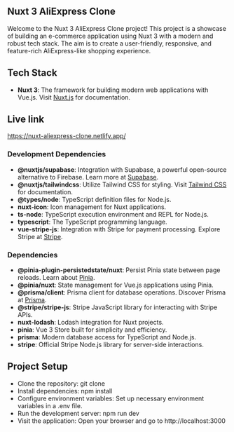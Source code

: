
## Nuxt 3 AliExpress Clone

Welcome to the Nuxt 3 AliExpress Clone project! This project is a showcase of building an e-commerce application using Nuxt 3 with a modern and robust tech stack. The aim is to create a user-friendly, responsive, and feature-rich AliExpress-like shopping experience.

## Tech Stack

- **Nuxt 3**: The framework for building modern web applications with Vue.js. Visit [Nuxt.js](https://nuxtjs.org) for documentation.

## Live link

https://nuxt-aliexpress-clone.netlify.app/

### Development Dependencies

- **@nuxtjs/supabase**: Integration with Supabase, a powerful open-source alternative to Firebase. Learn more at [Supabase](https://supabase.io).
- **@nuxtjs/tailwindcss**: Utilize Tailwind CSS for styling. Visit [Tailwind CSS](https://tailwindcss.com) for documentation.
- **@types/node**: TypeScript definition files for Node.js.
- **nuxt-icon**: Icon management for Nuxt applications.
- **ts-node**: TypeScript execution environment and REPL for Node.js.
- **typescript**: The TypeScript programming language.
- **vue-stripe-js**: Integration with Stripe for payment processing. Explore Stripe at [Stripe](https://stripe.com).

### Dependencies

- **@pinia-plugin-persistedstate/nuxt**: Persist Pinia state between page reloads. Learn about [Pinia](https://pinia.esm.dev).
- **@pinia/nuxt**: State management for Vue.js applications using Pinia.
- **@prisma/client**: Prisma client for database operations. Discover Prisma at [Prisma](https://prisma.io).
- **@stripe/stripe-js**: Stripe JavaScript library for interacting with Stripe APIs.
- **nuxt-lodash**: Lodash integration for Nuxt projects.
- **pinia**: Vue 3 Store built for simplicity and efficiency.
- **prisma**: Modern database access for TypeScript and Node.js.
- **stripe**: Official Stripe Node.js library for server-side interactions.


## Project Setup
- Clone the repository: git clone <repository-url>
- Install dependencies: npm install
- Configure environment variables: Set up necessary environment variables in a .env file.
- Run the development server: npm run dev
- Visit the application: Open your browser and go to http://localhost:3000
